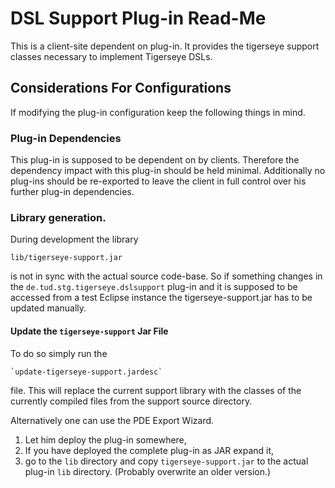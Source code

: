 DSL Support Plug-in Read-Me
===========================

This is a client-site dependent on plug-in.
It provides the tigerseye support classes necessary to implement Tigerseye DSLs.
 
Considerations For Configurations
---------------------------------

If modifying the plug-in configuration keep the following things in mind.

### Plug-in Dependencies

This plug-in is supposed to be dependent on by clients.
Therefore the dependency impact with this plug-in should be held minimal.
Additionally no plug-ins should be re-exported to leave the client
in full control over his further plug-in dependencies.

### Library generation.

During development the library 

    lib/tigerseye-support.jar
    
is not in sync with the actual source code-base.
So if something changes in the `de.tud.stg.tigerseye.dslsupport` plug-in
and it is supposed to be accessed
from a test Eclipse instance the tigerseye-support.jar
has to be updated manually.

#### Update the `tigerseye-support` Jar File

To do so simply run the

	`update-tigerseye-support.jardesc`
	
file.
This will replace the current support library with the
classes of the currently compiled files
from the support source directory. 

Alternatively one can use the PDE Export Wizard.
1.  Let him deploy the plug-in somewhere,
2.  If you have deployed the complete plug-in as JAR expand it,
3.  go to the `lib` directory and copy `tigerseye-support.jar` to the actual plug-in `lib` directory.
    (Probably overwrite an older version.) 
